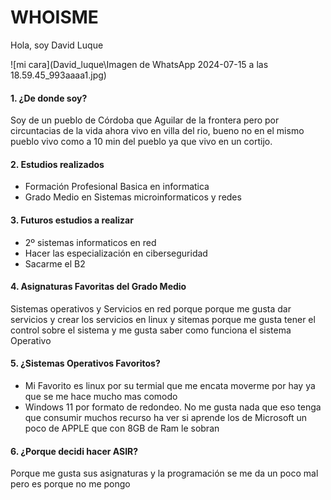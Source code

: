 # WHOISME

Hola, soy David Luque 

![mi cara](David_luque\Imagen de WhatsApp 2024-07-15 a las 18.59.45_993aaaa1.jpg)

#### 1. ¿De donde soy?

Soy de un pueblo de Córdoba que Aguilar de la frontera pero por circuntacias de la vida ahora vivo en villa del rio, bueno no en el mismo pueblo vivo como a 10 min del pueblo ya que vivo en un cortijo. 

#### 2. Estudios realizados 

  * Formación Profesional Basica en informatica
  * Grado Medio en Sistemas microinformaticos y redes

#### 3. Futuros estudios a realizar 
  * 2º sistemas informaticos en red
  * Hacer las especialización en ciberseguridad
  * Sacarme el B2 

#### 4. Asignaturas Favoritas del Grado Medio 
 
Sistemas operativos y Servicios en red porque porque me gusta dar servicios y crear los servicios en linux y sitemas porque me gusta tener el control sobre el sistema y me gusta saber como funciona el sistema Operativo 

#### 5. ¿Sistemas Operativos Favoritos?
  * Mi Favorito es linux por su termial que me encata moverme por hay ya que se me hace mucho mas comodo
  * Windows 11 por formato de redondeo. No me gusta nada que eso tenga que consumir muchos recurso ha ver si aprende los de Microsoft un poco de APPLE que con 8GB 
  de Ram le sobran

#### 6. ¿Porque decidi hacer ASIR?  
Porque me gusta sus asignaturas y la programación se me da un poco mal pero es porque no me pongo 


 

 
